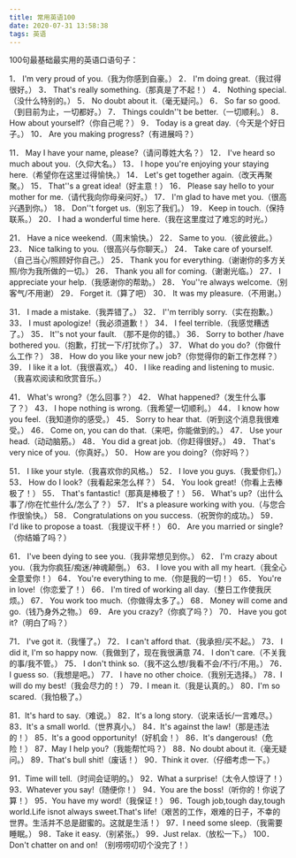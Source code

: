 ```yaml
---
title: 常用英语100
date: 2020-07-31 13:58:38
tags: 英语
---
```


100句最基础最实用的英语口语句子：

1． I'm very proud of you.（我为你感到自豪。）
2． I'm doing great.（我过得很好。）
3． That's really something.（那真是了不起！）
4． Nothing special.（没什么特别的。）
5． No doubt about it.（毫无疑问。）
6． So far so good.（到目前为止，一切都好。）
7． Things couldn''t be better.（一切顺利。）
8． How about yourself?（你自己呢？）
9． Today is a great day.（今天是个好日子。）
10． Are you making progress?（有进展吗？）

11． May I have your name, please?（请问尊姓大名？）
12． I've heard so much about you.（久仰大名。）
13． I hope you're enjoying your staying here.（希望你在这里过得愉快。）
14． Let's get together again.（改天再聚聚。）
15． That''s a great idea!（好主意！）
16． Please say hello to your mother for me.（请代我向你母亲问好。）
17． I'm glad to have met you.（很高兴遇到你。）
18． Don''t forget us.（别忘了我们。）
19． Keep in touch.（保持联系。）
20． I had a wonderful time here.（我在这里度过了难忘的时光。）

21． Have a nice weekend.（周末愉快。）
22． Same to you.（彼此彼此。）
23． Nice talking to you.（很高兴与你聊天。）
24． Take care of yourself.（自己当心/照顾好你自己。）
25． Thank you for everything.（谢谢你的多方关照/你为我所做的一切。）
26． Thank you all for coming.（谢谢光临。）
27． I appreciate your help.（我感谢你的帮助。）
28． You''re always welcome.（别客气/不用谢）
29． Forget it.（算了吧）
30． It was my pleasure.（不用谢。）

31． I made a mistake.（我弄错了。）
32． I''m terribly sorry.（实在抱歉。）
33． I must apologize!（我必须道歉！）
34． I feel terrible.（我感觉糟透了。）
35． It''s not your fault. （那不是你的错。）
36． Sorry to bother /have bothered you.（抱歉，打扰一下/打扰你了。）
37． What do you do?（你做什么工作？）
38． How do you like your new job?（你觉得你的新工作怎样？）
39． I like it a lot.（我很喜欢。）
40． I like reading and listening to music.（我喜欢阅读和欣赏音乐。）

41． What's wrong?（怎么回事？）
42． What happened?（发生什么事了？）
43． I hope nothing is wrong.（我希望一切顺利。）
44． I know how you feel.（我知道你的感受。）
45． Sorry to hear that.（听到这个消息我很难受。）
46． Come on, you can do that.（来吧，你能做到的。）
47． Use your head.（动动脑筋。）
48． You did a great job.（你赶得很好。）
49． That's very nice of you.（你真好。）
50． How are you doing?（你好吗？）

51． I like your style.（我喜欢你的风格。）
52． I love you guys.（我爱你们。）
53． How do I look?（我看起来怎么样？）
54． You look great!（你看上去棒极了！）
55． That's fantastic!（那真是棒极了！）
56． What's up?（出什么事了/你在忙些什么/怎么了？）
57． It's a pleasure working with you.（与您合作很愉快。）
58． Congratulations on you success.（祝贺你的成功。）
59． I'd like to propose a toast.（我提议干杯！）
60． Are you married or single?（你结婚了吗？）

61． I've been dying to see you.（我非常想见到你。）
62． I'm crazy about you.（我为你疯狂/痴迷/神魂颠倒。）
63． I love you with all my heart.（我全心全意爱你！）
64． You're everything to me.（你是我的一切！）
65． You're in love!（你恋爱了！）
66． I'm tired of working all day.（整日工作使我厌烦。）
67． You work too much.（你做得太多了。）
68． Money will come and go.（钱乃身外之物。）
69． Are you crazy?（你疯了吗？）
70． Have you got it?（明白了吗？）

71． I've got it.（我懂了。）
72． I can't afford that.（我承担/买不起。）
73． I did it, I'm so happy now.（我做到了，现在我很满意
74． I don't care.（不关我的事/我不管。）
75． I don't think so.（我不这么想/我看不会/不行/不用。）
76． I guess so.（我想是吧。）
77． I have no other choice.（我别无选择。）
78．I will do my best!（我会尽力的！）
79．I mean it.（我是认真的。）
80．I'm so scared.（我怕极了。）

81．It's hard to say.（难说。）
82．It's a long story.（说来话长/一言难尽。）
83．It's a small world.（世界真小。）
84．It's against the law!（那是违法的！）
85．It's a good opportunity!（好机会！）
86．It's dangerous!（危险！）
87．May I help you?（我能帮忙吗？）
88．No doubt about it.（毫无疑问。）
89．That's bull shit!（废话！）
90．Think it over.（仔细考虑一下。）

91．Time will tell.（时间会证明的。）
92．What a surprise!（太令人惊讶了！）
93．Whatever you say!（随便你！）
94．You are the boss!（听你的！你说了算！）
95．You have my word!（我保证！）
96．Tough job,tough day,tough world.Life isnot always sweet.That's life!（艰苦的工作，艰难的日子，不幸的世界。生活并不总是甜蜜的。这就是生活！）
97．I need some sleep.（我需要睡眠。）
98．Take it easy.（别紧张。）
99．Just relax.（放松一下。）
100．Don't chatter on and on! （别唠唠叨叨个没完了！）

